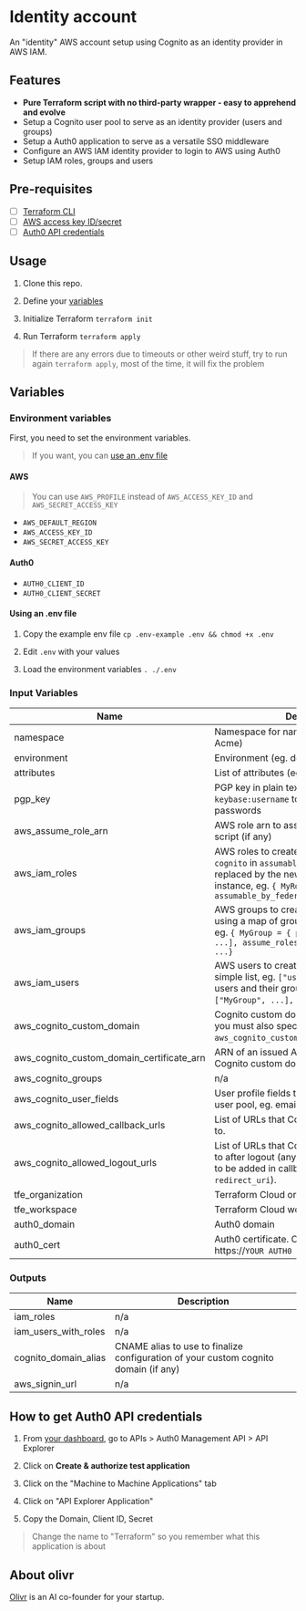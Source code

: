# Identity account

An "identity" AWS account setup using Cognito as an identity provider in AWS IAM.

## Features

- **Pure Terraform script with no third-party wrapper - easy to apprehend and evolve**
- Setup a Cognito user pool to serve as an identity provider (users and groups)
- Setup a Auth0 application to serve as a versatile SSO middleware
- Configure an AWS IAM identity provider to login to AWS using Auth0
- Setup IAM roles, groups and users

## Pre-requisites

- [ ] [Terraform CLI](https://learn.hashicorp.com/terraform/getting-started/install.html)
- [ ] [AWS access key ID/secret](https://console.aws.amazon.com/iam/home#/security_credentials)
- [ ] [Auth0 API credentials](#how-to-get-auth0-api-credentials)

## Usage

1. Clone this repo.

2. Define your [variables](#variables)

3. Initialize Terraform `terraform init`

4. Run Terraform `terraform apply`

> If there are any errors due to timeouts or other weird stuff, try to run again `terraform apply`, most of the time, it will fix the problem

## Variables

<!-- auto-terraform-environment-variables -->

### Environment variables

First, you need to set the environment variables.

> If you want, you can [use an .env file](#using-an-env-file)

#### AWS

> You can use `AWS_PROFILE` instead of `AWS_ACCESS_KEY_ID` and `AWS_SECRET_ACCESS_KEY`

- `AWS_DEFAULT_REGION`
- `AWS_ACCESS_KEY_ID`
- `AWS_SECRET_ACCESS_KEY`

#### Auth0

- `AUTH0_CLIENT_ID`
- `AUTH0_CLIENT_SECRET`

#### Using an .env file

1. Copy the example env file `cp .env-example .env && chmod +x .env`

2. Edit `.env` with your values

3. Load the environment variables `. ./.env`

<!-- auto-terraform-environment-variables -->

<!-- auto-terraform-variables -->

### Input Variables

| Name | Description | Type | Default | Required |
|------|-------------|------|---------|:--------:|
| namespace | Namespace for naming resources (eg. `ac` for Acme) | `string` | n/a | yes |
| environment | Environment (eg. dev, prod, staging) | `string` | n/a | yes |
| attributes | List of attributes (eg. internal, public) | `list(string)` | `null` | no |
| pgp\_key | PGP key in plain text or using the format `keybase:username` to encrypt user keys and passwords | `string` | `null` | no |
| aws\_assume\_role\_arn | AWS role arn to assume when running this script (if any) | `string` | `null` | no |
| aws\_iam\_roles | AWS roles to create. If you set the value `cognito` in `assumable_by_federated`, it will be replaced by the newly created Cognito instance, eg. `{ MyRole = { assumable_by_federated = ["cognito"] } }` | `map(map(list(string)))` | `{}` | no |
| aws\_iam\_groups | AWS groups to create. It should be specified using a map of groups and their attributes, eg. `{ MyGroup = { policies = ["arn:xxx", ...], assume_roles = ["arn:xxx", ...] }, ...}` | `map(map(list(string)))` | `{}` | no |
| aws\_iam\_users | AWS users to create. You can specify a simple list, eg. `["user-1", ...]` or a map of users and their groups, eg. `{ user-1 = ["MyGroup", ...], ...}`. | `any` | `{}` | no |
| aws\_cognito\_custom\_domain | Cognito custom domain name. To use this, you must also specify `aws_cognito_custom_domain_certificate_arn`. | `string` | `null` | no |
| aws\_cognito\_custom\_domain\_certificate\_arn | ARN of an issued ACM certificate for the Cognito custom domain name. | `string` | `null` | no |
| aws\_cognito\_groups | n/a | `map(map(string))` | `{}` | no |
| aws\_cognito\_user\_fields | User profile fields to add to your Cognito user pool, eg. email, birthdate, twitter | `map` | `{}` | no |
| aws\_cognito\_allowed\_callback\_urls | List of URLs that Cognito clients can redirect to. | `list(string)` | `[]` | no |
| aws\_cognito\_allowed\_logout\_urls | List of URLs that Cognito clients can redirect to after logout (any url added here also need to be added in callback if making use of `redirect_uri`). | `list(string)` | `[]` | no |
| tfe\_organization | Terraform Cloud organization name | `string` | `null` | no |
| tfe\_workspace | Terraform Cloud workspace name | `string` | `null` | no |
| auth0\_domain | Auth0 domain | `string` | n/a | yes |
| auth0\_cert | Auth0 certificate. Can be found at https://`YOUR AUTH0 DOMAIN`/pem | `string` | n/a | yes |

### Outputs

| Name | Description |
|------|-------------|
| iam\_roles | n/a |
| iam\_users\_with\_roles | n/a |
| cognito\_domain\_alias | CNAME alias to use to finalize configuration of your custom cognito domain (if any) |
| aws\_signin\_url | n/a |

<!-- auto-terraform-variables -->

## How to get Auth0 API credentials

1. From [your dashboard](https://manage.auth0.com/dashboard), go to APIs > Auth0 Management API > API Explorer

2. Click on **Create & authorize test application**

3. Click on the "Machine to Machine Applications" tab

4. Click on "API Explorer Application"

5. Copy the Domain, Client ID, Secret

> Change the name to "Terraform" so you remember what this application is about

<!-- auto-about-org -->

## About olivr

[Olivr](https://olivr.com) is an AI co-founder for your startup.

<!-- auto-about-org -->
